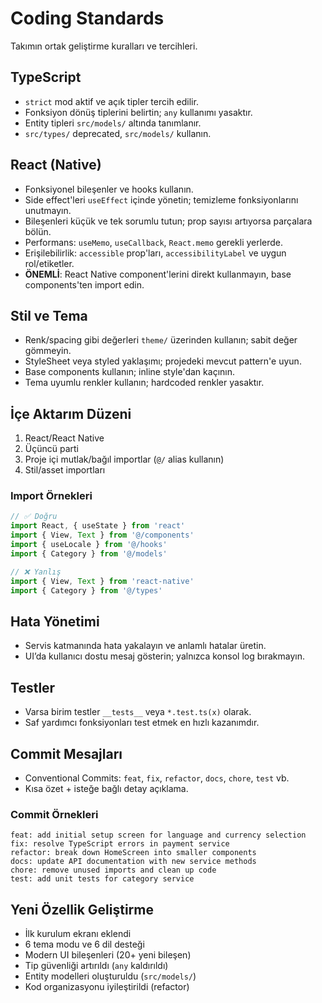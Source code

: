 # Coding Standards

Takımın ortak geliştirme kuralları ve tercihleri.

## TypeScript
- `strict` mod aktif ve açık tipler tercih edilir.
- Fonksiyon dönüş tiplerini belirtin; `any` kullanımı yasaktır.
- Entity tipleri `src/models/` altında tanımlanır.
- `src/types/` deprecated, `src/models/` kullanın.

## React (Native)
- Fonksiyonel bileşenler ve hooks kullanın.
- Side effect'leri `useEffect` içinde yönetin; temizleme fonksiyonlarını unutmayın.
- Bileşenleri küçük ve tek sorumlu tutun; prop sayısı artıyorsa parçalara bölün.
- Performans: `useMemo`, `useCallback`, `React.memo` gerekli yerlerde.
- Erişilebilirlik: `accessible` prop'ları, `accessibilityLabel` ve uygun rol/etiketler.
- **ÖNEMLİ**: React Native component'lerini direkt kullanmayın, base components'ten import edin.

## Stil ve Tema
- Renk/spacing gibi değerleri `theme/` üzerinden kullanın; sabit değer gömmeyin.
- StyleSheet veya styled yaklaşımı; projedeki mevcut pattern'e uyun.
- Base components kullanın; inline style'dan kaçının.
- Tema uyumlu renkler kullanın; hardcoded renkler yasaktır.

## İçe Aktarım Düzeni
1) React/React Native
2) Üçüncü parti
3) Proje içi mutlak/bağıl importlar (`@/` alias kullanın)
4) Stil/asset importları

### Import Örnekleri
```typescript
// ✅ Doğru
import React, { useState } from 'react'
import { View, Text } from '@/components'
import { useLocale } from '@/hooks'
import { Category } from '@/models'

// ❌ Yanlış
import { View, Text } from 'react-native'
import { Category } from '@/types'
```

## Hata Yönetimi
- Servis katmanında hata yakalayın ve anlamlı hatalar üretin.
- UI’da kullanıcı dostu mesaj gösterin; yalnızca konsol log bırakmayın.

## Testler
- Varsa birim testler `__tests__` veya `*.test.ts(x)` olarak.
- Saf yardımcı fonksiyonları test etmek en hızlı kazanımdır.

## Commit Mesajları
- Conventional Commits: `feat`, `fix`, `refactor`, `docs`, `chore`, `test` vb.
- Kısa özet + isteğe bağlı detay açıklama.

### Commit Örnekleri
```
feat: add initial setup screen for language and currency selection
fix: resolve TypeScript errors in payment service
refactor: break down HomeScreen into smaller components
docs: update API documentation with new service methods
chore: remove unused imports and clean up code
test: add unit tests for category service
```

## Yeni Özellik Geliştirme
- İlk kurulum ekranı eklendi
- 6 tema modu ve 6 dil desteği
- Modern UI bileşenleri (20+ yeni bileşen)
- Tip güvenliği artırıldı (`any` kaldırıldı)
- Entity modelleri oluşturuldu (`src/models/`)
- Kod organizasyonu iyileştirildi (refactor)

